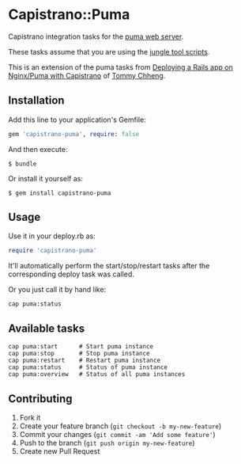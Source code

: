 # Capistrano::Puma

Capistrano integration tasks for the [puma web server](https://github.com/puma/puma).

These tasks assume that you are using the [jungle tool scripts](https://github.com/puma/puma/tree/master/tools/jungle).

This is an extension of the puma tasks from [Deploying a Rails app on Nginx/Puma with Capistrano](http://tommy.chheng.com/2013/01/23/deploying-a-rails-app-on-nginxpuma-with-capistrano) of [Tommy Chheng](https://github.com/tc).

## Installation

Add this line to your application's Gemfile:

```ruby
gem 'capistrano-puma', require: false
```

And then execute:

    $ bundle

Or install it yourself as:

    $ gem install capistrano-puma

## Usage

Use it in your deploy.rb as:

```ruby
require 'capistrano-puma'
```

It'll automatically perform the start/stop/restart tasks after the corresponding deploy task was called.

Or you just call it by hand like:

    cap puma:status

## Available tasks

    cap puma:start      # Start puma instance
    cap puma:stop       # Stop puma instance
    cap puma:restart    # Restart puma instance
    cap puma:status     # Status of puma instance
    cap puma:overview   # Status of all puma instances

## Contributing

1. Fork it
2. Create your feature branch (`git checkout -b my-new-feature`)
3. Commit your changes (`git commit -am 'Add some feature'`)
4. Push to the branch (`git push origin my-new-feature`)
5. Create new Pull Request
